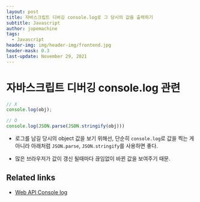 ```yaml
---
layout: post
title: 자바스크립트 디버깅 console.log로 그 당시의 값을 출력하기
subtitle: Javascript
author: jopemachine
tags:
  - Javascript
header-img: img/header-img/frontend.jpg
header-mask: 0.3
last-update: November 29, 2021
---
```


# 자바스크립트 디버깅 console.log 관련

```js
// X
console.log(obj);

// O
console.log(JSON.parse(JSON.stringify(obj)))
```

- 로그를 남길 당시의 object 값을 보기 위해선, 단순히 `console.log`로 값을 찍는 게 아니라 아래처럼 `JSON.parse`, `JSON.stringify`를 사용하면 좋다.

- 많은 브라우저가 값이 갱신 될때마다 끊임없이 바뀐 값을 보여주기 때문.

## Related links

- [Web API Console log](https://developer.mozilla.org/ko/docs/Web/API/Console/log)